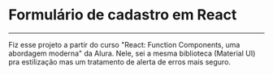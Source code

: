 # Formulário de cadastro em React
---
Fiz esse projeto a partir do curso "React: Function Components, uma abordagem moderna" da Alura.
Nele, sei a mesma biblioteca (Material UI) pra estilização mas um tratamento de alerta de erros mais seguro.